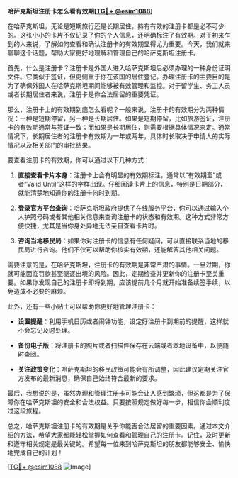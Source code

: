 **哈萨克斯坦注册卡怎么看有效期[[TG💪+ @esim1088](https://t.me/s/esim1088)]**

在哈萨克斯坦，无论是短期旅行还是长期居住，持有有效的注册卡都是必不可少的。这张小小的卡片不仅记录了你的个人信息，还明确标注了有效期。对于初来乍到的人来说，了解如何查看和确认注册卡的有效期显得尤为重要。今天，我们就来聊聊这个话题，帮助大家更好地理解和管理自己的哈萨克斯坦注册卡。

首先，什么是注册卡？注册卡是外国人进入哈萨克斯坦后必须办理的一种身份证明文件。它类似于签证，但更侧重于你在该国的居住登记。办理注册卡的主要目的是为了确保外国人在哈萨克斯坦期间能够被有效管理和监控。对于留学生、务工人员或者长期居住者来说，注册卡是你合法居留的重要凭证。

那么，注册卡上的有效期到底怎么看呢？一般来说，注册卡的有效期分为两种情况：一种是短期停留，另一种是长期居住。如果是短期停留，比如旅游签证，注册卡的有效期通常与签证一致；而如果是长期居住，则需要根据具体情况来定。通常情况下，长期居住者的注册卡有效期为一年或两年，具体时长取决于申请人的实际情况以及相关部门的审批结果。

要查看注册卡的有效期，你可以通过以下几种方式：

1. **直接查看卡片本身**：注册卡上会有明显的有效期标注，通常以“有效期至”或者“Valid Until”这样的字样出现。仔细阅读卡片上的信息，特别是日期部分，就能清楚地知道你的注册卡何时到期。

2. **登录官方平台查询**：哈萨克斯坦政府提供了在线服务平台，你可以通过输入个人护照号码或者其他相关信息来查询注册卡的状态和有效期。这种方式非常方便快捷，尤其是当你身处异地无法亲自查看卡片时。

3. **咨询当地移民局**：如果你对注册卡的信息有任何疑问，可以直接联系当地的移民局进行咨询。他们不仅可以帮助你核实有效期，还能解答其他相关问题。

需要注意的是，在哈萨克斯坦，注册卡的有效期是非常严肃的事情。一旦过期，你就可能面临罚款甚至驱逐出境的风险。因此，定期检查并更新你的注册卡至关重要。如果你发现自己的注册卡即将到期，应该提前几个月就开始准备续签手续，以免造成不必要的麻烦。

此外，还有一些小贴士可以帮助你更好地管理注册卡：

- **设置提醒**：利用手机日历或者闹钟功能，设定好注册卡到期前的提醒，这样就不会忘记及时处理。
  
- **备份电子版**：将注册卡的照片或者扫描件保存在云端或者本地设备中，以便随时查阅。

- **关注政策变化**：哈萨克斯坦的移民政策可能会有所调整，因此建议定期关注官方发布的最新消息，确保自己始终符合最新的要求。

最后，我想说的是，虽然办理和管理注册卡可能会让人感到繁琐，但这都是为了保障你在哈萨克斯坦的安全和合法权益。只要按照规定做好每一步，相信你会顺利度过这段旅程。

总之，哈萨克斯坦注册卡的有效期是关乎你能否合法居留的重要因素。通过本文介绍的方法，希望大家都能轻松掌握如何查看和管理自己的注册卡。记住，及时更新和遵守相关规定是最关键的。希望每一位来到哈萨克斯坦的朋友都能够安全、愉快地完成自己的计划！

[[TG💪+ @esim1088](https://t.me/s/esim1088) ![Image](https://i.postimg.cc/4NQfJmqS/Snipaste-2025-05-13-00-14-12.png)]